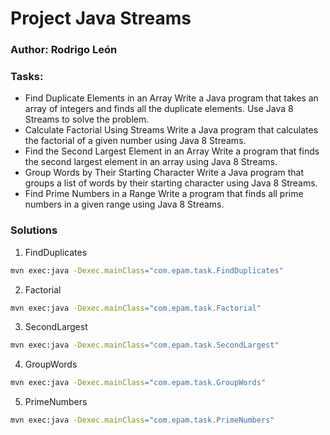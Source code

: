 # Project Java Streams

### Author: Rodrigo León

### Tasks:
* Find Duplicate Elements in an Array Write a Java program that takes an array of integers and finds all the duplicate elements. Use Java 8 Streams to solve the problem.
* Calculate Factorial Using Streams Write a Java program that calculates the factorial of a given number using Java 8 Streams.
* Find the Second Largest Element in an Array Write a program that finds the second largest element in an array using Java 8 Streams.
* Group Words by Their Starting Character Write a Java program that groups a list of words by their starting character using Java 8 Streams.
* Find Prime Numbers in a Range Write a program that finds all prime numbers in a given range using Java 8 Streams.

### Solutions

1. FindDuplicates
```bash
mvn exec:java -Dexec.mainClass="com.epam.task.FindDuplicates"
```
2. Factorial
```bash
mvn exec:java -Dexec.mainClass="com.epam.task.Factorial"
```
3. SecondLargest
```bash
mvn exec:java -Dexec.mainClass="com.epam.task.SecondLargest"
```
4. GroupWords
```bash
mvn exec:java -Dexec.mainClass="com.epam.task.GroupWords"
```
5. PrimeNumbers
```bash
mvn exec:java -Dexec.mainClass="com.epam.task.PrimeNumbers"
```
